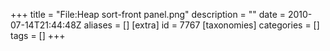 +++
title = "File:Heap sort-front panel.png"
description = ""
date = 2010-07-14T21:44:48Z
aliases = []
[extra]
id = 7767
[taxonomies]
categories = []
tags = []
+++


